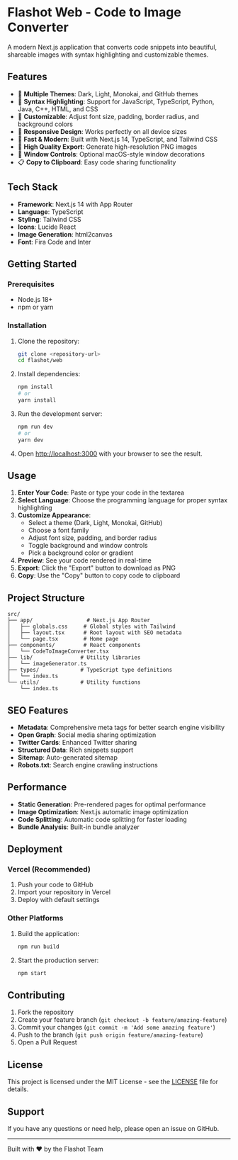 # Flashot Web - Code to Image Converter

A modern Next.js application that converts code snippets into beautiful, shareable images with syntax highlighting and customizable themes.

## Features

- 🎨 **Multiple Themes**: Dark, Light, Monokai, and GitHub themes
- 🌈 **Syntax Highlighting**: Support for JavaScript, TypeScript, Python, Java, C++, HTML, and CSS
- 🎯 **Customizable**: Adjust font size, padding, border radius, and background colors
- 📱 **Responsive Design**: Works perfectly on all device sizes
- 🚀 **Fast & Modern**: Built with Next.js 14, TypeScript, and Tailwind CSS
- 📸 **High Quality Export**: Generate high-resolution PNG images
- 🎪 **Window Controls**: Optional macOS-style window decorations
- 📋 **Copy to Clipboard**: Easy code sharing functionality

## Tech Stack

- **Framework**: Next.js 14 with App Router
- **Language**: TypeScript
- **Styling**: Tailwind CSS
- **Icons**: Lucide React
- **Image Generation**: html2canvas
- **Font**: Fira Code and Inter

## Getting Started

### Prerequisites

- Node.js 18+
- npm or yarn

### Installation

1. Clone the repository:

   ```bash
   git clone <repository-url>
   cd flashot/web
   ```

2. Install dependencies:

   ```bash
   npm install
   # or
   yarn install
   ```

3. Run the development server:

   ```bash
   npm run dev
   # or
   yarn dev
   ```

4. Open [http://localhost:3000](http://localhost:3000) with your browser to see the result.

## Usage

1. **Enter Your Code**: Paste or type your code in the textarea
2. **Select Language**: Choose the programming language for proper syntax highlighting
3. **Customize Appearance**:
   - Select a theme (Dark, Light, Monokai, GitHub)
   - Choose a font family
   - Adjust font size, padding, and border radius
   - Toggle background and window controls
   - Pick a background color or gradient
4. **Preview**: See your code rendered in real-time
5. **Export**: Click the "Export" button to download as PNG
6. **Copy**: Use the "Copy" button to copy code to clipboard

## Project Structure

```
src/
├── app/                 # Next.js App Router
│   ├── globals.css     # Global styles with Tailwind
│   ├── layout.tsx      # Root layout with SEO metadata
│   └── page.tsx        # Home page
├── components/         # React components
│   └── CodeToImageConverter.tsx
├── lib/               # Utility libraries
│   └── imageGenerator.ts
├── types/             # TypeScript type definitions
│   └── index.ts
└── utils/             # Utility functions
    └── index.ts
```

## SEO Features

- **Metadata**: Comprehensive meta tags for better search engine visibility
- **Open Graph**: Social media sharing optimization
- **Twitter Cards**: Enhanced Twitter sharing
- **Structured Data**: Rich snippets support
- **Sitemap**: Auto-generated sitemap
- **Robots.txt**: Search engine crawling instructions

## Performance

- **Static Generation**: Pre-rendered pages for optimal performance
- **Image Optimization**: Next.js automatic image optimization
- **Code Splitting**: Automatic code splitting for faster loading
- **Bundle Analysis**: Built-in bundle analyzer

## Deployment

### Vercel (Recommended)

1. Push your code to GitHub
2. Import your repository in Vercel
3. Deploy with default settings

### Other Platforms

1. Build the application:

   ```bash
   npm run build
   ```

2. Start the production server:
   ```bash
   npm start
   ```

## Contributing

1. Fork the repository
2. Create your feature branch (`git checkout -b feature/amazing-feature`)
3. Commit your changes (`git commit -m 'Add some amazing feature'`)
4. Push to the branch (`git push origin feature/amazing-feature`)
5. Open a Pull Request

## License

This project is licensed under the MIT License - see the [LICENSE](LICENSE) file for details.

## Support

If you have any questions or need help, please open an issue on GitHub.

---

Built with ❤️ by the Flashot Team
